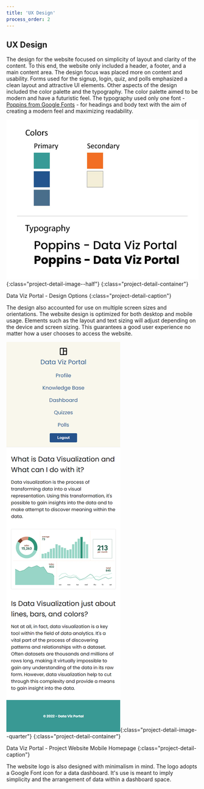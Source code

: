 ```yaml
---
title: 'UX Design'
process_order: 2
---
```


## UX Design

The design for the website focused on simplicity of layout and clarity of the content. To this end, the website only included a header, a footer, and a main content area. The design focus was placed more on content and usability. Forms used for the signup, login, quiz, and polls emphasized a clean layout and attractive UI elements. Other aspects of the design included the color palette and the typography. The color palette aimed to be modern and have a futuristic feel. The typography used only one font - [Poppins from Google Fonts](https://fonts.google.com/specimen/Poppins) - for headings and body text with the aim of creating a modern feel and maximizing readability.

![Data Viz Portal - Design Options](../../assets/img/project/data-viz-portal-design.png){:class="project-detail-image--half"}
{:class="project-detail-container"}

Data Viz Portal - Design Options
{:class="project-detail-caption"}

The design also accounted for use on multiple screen sizes and orientations. The website design is optimized for both desktop and mobile usage. Elements such as the layout and text sizing will adjust depending on the device and screen sizing. This guarantees a good user experience no matter how a user chooses to access the website.

![Data Viz Portal - Project Website Mobile Homepage](../../assets/img/project/data-viz-portal-home-page-mobile.png){:class="project-detail-image--quarter"}
{:class="project-detail-container"}

Data Viz Portal - Project Website Mobile Homepage
{:class="project-detail-caption"}

The website logo is also designed with minimalism in mind. The logo adopts a Google Font icon for a data dashboard. It's use is meant to imply simplicity and the arrangement of data within a dashboard space.
